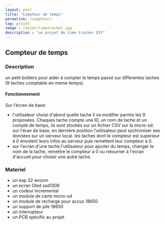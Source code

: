 ```yaml
---
layout: post
title: "Compteur de temps"
permalink: /compteur/
tag: projet
image : /asset/timetracker.jpg
description : "un projet de time tracker DIY"
---
```


##    Compteur de temps

### Description

un petit boitiers pour aider à compter le temps passé sur differentes taches (9 taches comptable en meme temps).

#### Fonctionnement

Sur l'écran de base:
* l'utilisateur choisi d'abord quelle tache il va modifier parmis les 9 proposées. 
Chaques tache compte une ID, un nom de tache et un compte de temps, ils sont stockés sur un fichier CSV sur la micro-sd.
sur l'éran de base, en dernière position l'utilisateur peut sychroniser ses données sur un serveur local. les taches dont le compteur est superieur à 0 envoient leurs infos au serveur puis remettent leur compteur à 0.
* sur l'ecran d'une tache,l'utilisateur pour ajouter du temps, changer le nom de la tache, remettre le compteur à 0 ou retourner à l'ecran d'accueil pour choisir une autre tache.



### Materiel

- un esp 32 wroom
- un ecran Oled ssd1306
- un codeur incremental
- un module de carte micro-sd
- un module de recharge pour accus 18650
- un support de pile 18650
- un interrupteur
- un PCB spécific au projet


